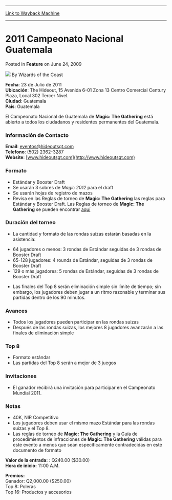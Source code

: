
---
[Link to Wayback Machine](https://web.archive.org/web/20220528130556/https://magic.wizards.com/en/articles/archive/feature/2011-campeonato-nacional-guatemala-2009-06-24)

[_metadata_:wayback_url]:- "https://magic.wizards.com/en/articles/archive/feature/2011-campeonato-nacional-guatemala-2009-06-24"
[_metadata_:wayback_raw_url]:- "https://web.archive.org/web/20220528130556id_/https://magic.wizards.com/en/articles/archive/feature/2011-campeonato-nacional-guatemala-2009-06-24"
[_metadata_:wayback_capture_timestamp]:- "2022-05-28 13:05:56+00:00"
[_metadata_:description]:- "Fecha: 23 de Julio de 2011Ubicación: The Hideout, 15 Avenida 6-01 Zona 13 Centro Comercial Century Plaza, Local 302 Tercer Nivel.Ciudad: GuatemalaPaís: Guatemala El Campeonato Nacional de Guatemala de Magic: The Gathering está abierto a todos los ciudadanos y residentes permanentes del Guatemala."
[_metadata_:generator]:- "Drupal 7 (http://drupal.org)"
[_metadata_:publish_date]:- "2009-06-24"
---


2011 Campeonato Nacional Guatemala
==================================



 Posted in **Feature**
 on June 24, 2009 






![](https://media.magic.wizards.com/styles/auth_small/public/images/person/wizards_author.jpg)
By Wizards of the Coast












**Fecha**: 23 de Julio de 2011  
**Ubicación**: The Hideout, 15 Avenida 6-01 Zona 13 Centro Comercial Century Plaza, Local 302 Tercer Nivel.  
**Ciudad**: Guatemala  
**País**: Guatemala 


El Campeonato Nacional de Guatemala de **Magic: The Gathering** está abierto a todos los ciudadanos y residentes permanentes del Guatemala.


### Información de Contacto


**Email**: eventos@hideoutsgt.com  
**Telefono**: (502) 2362-3287  
**Website**: [www.hideoutsgt.com](http://www.hideoutsgt.com) 



### Formato


* Estándar y Booster Draft
* Se usarán 3 sobres de *Magic 2012* para el draft
* Se usarán hojas de registro de mazos
* Revisa en las Reglas de torneo de **Magic: The Gathering** las reglas para Estándar y Booster Draft. Las Reglas de torneo de **Magic: The Gathering** se pueden encontrar [aquí](http://www.wizards.com/wpn/Events/Rules.aspx?category=magic:thegathering)

### Duración del torneo


* La cantidad y formato de las rondas suizas estarán basadas en la asistencia:
+ 64 jugadores o menos: 3 rondas de Estándar seguidas de 3 rondas de Booster Draft
+ 65-128 jugadores: 4 rounds de Estándar, seguidas de 3 rondas de Booster Draft
+ 129 o más jugadores: 5 rondas de Estándar, seguidas de 3 rondas de Booster Draft

* Las finales del Top 8 serán eliminación simple sin límite de tiempo; sin embargo, los jugadores deben jugar a un ritmo razonable y terminar sus partidas dentro de los 90 minutos.

### Avances


* Todos los jugadores pueden participar en las rondas suizas
* Después de las rondas suizas, los mejores 8 jugadores avanzarán a las finales de eliminación simple

### Top 8


* Formato estándar
* Las partidas del Top 8 serán a mejor de 3 juegos

### Invitaciones


* El ganador recibirá una invitación para participar en el Campeonato Mundial 2011.

### Notas


* 40K, NIR Competitivo
* Los jugadores deben usar el mismo mazo Estándar para las rondas suizas y el Top 8.
* Las reglas de torneo de **Magic: The Gathering** y la Guía de procedimientos de infracciones de **Magic: The Gathering** válidas para este evento a menos que sean específicamente contradecidas en este documento de formato


**Valor de la entrada:** : Q240.00 ($30.00)  
**Hora de inicio:** 11:00 A.M.


**Premios:**   
 Ganador: Q2,000.00 ($250.00)  
 Top 8: Poleras  
 Top 16: Productos y accesorios 







